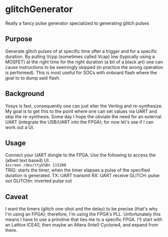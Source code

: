 # glitchGenerator
Really a fancy pulse generator specialized to generating glitch pulses
## Purpose
Generate glitch pulses of at specific time after a trigger and for a specific duration. By pulling Vcpp (sometimes called Vcap) low (typically using a MOSFET) at the right time for the right duration (a bit of a black art) one can cause instructions to be seemingly skipped (in practice the wrong operation is performed). This is most useful for SOCs with onboard flash where the goal to to dump said flash.
## Background
Yosys is fast, consequently one can just alter the Verilog and re-synthesize. My goal is to get this to the point where one can set values via UART and skip the re-synthesis. Some day I hope the obviate the need for an external UART (integrate the USB/UART into the FPGA); for now let's see if I can work out a UI.
## Usage
Connect your UART dongle to the FPGA. Use the following to access the (albeit text based) UI.   
`$screen /dev/ttyUSBn 115200`  
TRIG: starts the timer, when the timer elapses a pulse of the specified duration is generated.
TX: UART transmit
RX: UART receive
GLITCH: pulse out
GLITCHn: inverted pulse out
## Caveat
I want the timers (glitch one-shot and the delay) to be precise (that's why I'm using an FPGA); therefore, I'm using the FPGA's PLL. Unfortunately this means I have to use a primitive that ties me to a specific FPGA. I'll start with an Lattice ICE40, then maybe an Altera (Intel) Cyclone4, and expand from there. 
